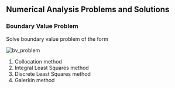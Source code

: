 ## Numerical Analysis Problems and Solutions

### Boundary Value Problem
Solve boundary value problem of the form

![bv_problem](https://user-images.githubusercontent.com/62307154/101565570-5b2b0100-39de-11eb-91e6-01b4779acd68.png)
1. Collocation method
2. Integral Least Squares method
3. Discrete Least Squares method 
4. Galerkin method

